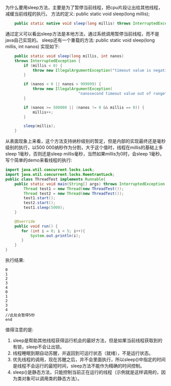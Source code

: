 为什么要用sleep方法，主要是为了暂停当前线程，把cpu片段让出给其他线程，减缓当前线程的执行。
方法的定义:
public static void sleep(long millis);
```java
    public static native void sleep(long millis) throws InterruptedException;
```
通过定义可以看出sleep方法是本地方法，通过系统调用暂停当前线程，而不是java自己实现的。
sleep还有一个重载的方法:
public static void sleep(long millis, int nanos)
实现如下:
```java
    public static void sleep(long millis, int nanos)
    throws InterruptedException {
        if (millis < 0) {
            throw new IllegalArgumentException("timeout value is negative");
        }

        if (nanos < 0 || nanos > 999999) {
            throw new IllegalArgumentException(
                                "nanosecond timeout value out of range");
        }

        if (nanos >= 500000 || (nanos != 0 && millis == 0)) {
            millis++;
        }

        sleep(millis);
    }
```
从表面现象上来看，这个方法支持纳秒级别的暂定，但是内部的实现最终还是毫秒级别的执行，以500 000纳秒作为分割，大于这个值时，线程在millis的基础上多sleep 1毫秒，否则还是sleep millis毫秒，当然如果millis为0时，会sleep 1毫秒。
写个简单的demo来看线程的执行:
```java
import java.util.concurrent.locks.Lock;
import java.util.concurrent.locks.ReentrantLock;
public class ThreadTest implements Runnable{
    public static void main(String[] args) throws InterruptedException {
        Thread test1 = new Thread(new ThreadTest());
        Thread test2 = new Thread(new ThreadTest());
        test1.start();
        test2.start();
        test1.sleep(5000);
    }

    @Override
    public void run() {
       for (int i = 0; i < 5; i++){
           System.out.println(i);
       }
    }
}

```
执行结果:
```data
0
1
2
3
4
0
1
2
3
4
//此处会暂停5秒
end
```
值得注意的是:
1. sleep是帮助其他线程获得运行机会的最好方法，但是如果当前线程获取到的有锁，sleep不会让出锁。
2. 线程睡眠到期自动苏醒，并返回到可运行状态（就绪），不是运行状态。
3. 优先线程的调用，现在苏醒之后，并不会里面执行，所以sleep()中指定的时间是线程不会运行的最短时间，sleep方法不能作为精确的时间控制。
4. sleep()是静态方法，只能控制当前正在运行的线程（示例就是这样调用的，因为类对象可以调用类的静态方法）。
